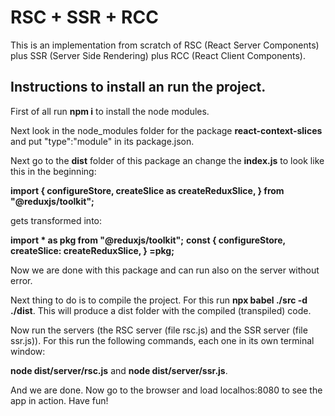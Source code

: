 # RSC + SSR + RCC

This is an implementation from scratch of RSC (React Server Components) plus SSR (Server Side Rendering) plus RCC (React Client Components).

## Instructions to install an run the project.

First of all run **npm i** to install the node modules.

Next look in the node_modules folder for the package **react-context-slices** and put "type":"module" in its package.json.

Next go to the **dist** folder of this package an change the **index.js** to look like this in the beginning:

**import { configureStore, createSlice as createReduxSlice, } from "@reduxjs/toolkit";**

gets transformed into:

**import \* as pkg from "@reduxjs/toolkit";**
**const { configureStore, createSlice: createReduxSlice, } =pkg;**

Now we are done with this package and can run also on the server without error.

Next thing to do is to compile the project. For this run **npx babel ./src -d ./dist**. This will produce a dist folder with the compiled (transpiled) code.

Now run the servers (the RSC server (file rsc.js) and the SSR server (file ssr.js)). For this run the following commands, each one in its own terminal window:

**node dist/server/rsc.js** and **node dist/server/ssr.js**.

And we are done. Now go to the browser and load localhos:8080 to see the app in action. Have fun!
